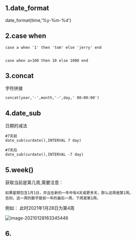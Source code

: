 ## 1.date_format

date_format(time,'%y-%m-%d')



## 2.case when

```
case a when '1' then 'tom' else 'jerry' end


case when a>100 then 10 else 1000 end 
```



## 3.concat

字符拼接

```
concat(year,'-',month,'-',day,' 00:00:00')
```



## 4.date_sub

日期的减法

```
#7天前
date_sub(curdate(),INTERVAL 7 day)

#7天后
date_sub(curdate(),INTERVAL -7 day)
```



## 5.week()

获取当前是第几周,需要注意：

```
如果星期包含1月1日，并且在新的一年中有4天或更多天，那么这周是第1周。
否则，这一周的数字是前一年的最后一周，下周是第1周。
```

例如： 此时2021年1月28日为第4周

![image-20210128163345446](http://kyle-pic.oss-cn-hangzhou.aliyuncs.com/img/image-20210128163345446.png)



## 6.